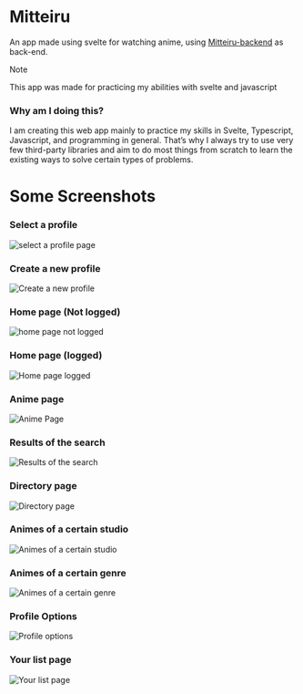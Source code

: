 # Mitteiru

An app made using svelte for watching anime, using [Mitteiru-backend](https://github.com/AnibalDams/Mitteiru-backend) as back-end.

>[!NOTE]
> This app was made for practicing my abilities with svelte and javascript

### Why am I doing this?
I am creating this web app mainly to practice my skills in Svelte, Typescript, Javascript, and programming in general. That’s why I always try to use very few third-party libraries and aim to do most things from scratch to learn the existing ways to solve certain types of problems.

# Some Screenshots

### Select a profile
![select a profile page](https://github.com/AnibalDams/Mitteiru-backend/blob/main/static/Screenshot%202024-10-03%20at%2001-22-51%20Who's%20watching.png)

### Create a new profile
![Create a new profile](https://github.com/AnibalDams/Mitteiru-backend/blob/main/static/Captura%20de%20pantalla_2024-07-08_13-42-48.png)

### Home page (Not logged)
![home page not logged](https://github.com/AnibalDams/Mitteiru-backend/blob/main/static/Captura%20de%20pantalla_2024-07-08_13-44-15.png)

### Home page (logged)
![Home page logged](https://github.com/AnibalDams/Mitteiru-backend/blob/main/static/Opera%20Captura%20de%20pantalla_2024-09-02_153445_localhost.png)

### Anime page
![Anime Page](https://i.ibb.co/LXgvLvn5/2025-03-14-15-25-30-localhost-e28ee606965c.png)

### Results of the search
![Results of the search](https://github.com/AnibalDams/Mitteiru-backend/blob/main/static/Captura%20de%20pantalla_2024-07-08_13-40-04.png)

### Directory page
![Directory page](https://github.com/AnibalDams/Mitteiru-backend/blob/main/static/Captura%20de%20pantalla_2024-07-08_13-40-29.png)

### Animes of a certain studio
![Animes of a certain studio](https://github.com/AnibalDams/Mitteiru-backend/blob/main/static/Captura%20de%20pantalla_2024-07-08_13-41-02.png)

### Animes of a certain genre
![Animes of a certain genre](https://github.com/AnibalDams/Mitteiru-backend/blob/main/static/Captura%20de%20pantalla_2024-07-08_13-41-33.png)

### Profile Options
![Profile options](https://github.com/AnibalDams/Mitteiru-backend/blob/main/static/Captura%20de%20pantalla_2024-07-08_13-42-09.png)

### Your list page
![Your list page](https://github.com/AnibalDams/Mitteiru-backend/blob/main/static/Screenshot%202024-10-03%20at%2001-18-51%20Your%20List.png)
